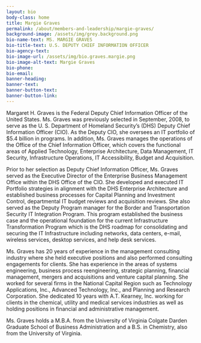 ```yaml
---
layout: bio
body-class: home
title: Margie Graves
permalink: /about/members-and-leadership/margie-graves/
background-image: /assets/img/grey.background.png
bio-name-text: MS. MARGIE GRAVES
bio-title-text: U.S. DEPUTY CHIEF INFORMATION OFFICER
bio-agency-text: 
bio-image-url: /assets/img/bio.graves.margie.png
bio-image-alt-text: Margie Graves
bio-phone: 
bio-email: 
banner-heading: 
banner-text: 
banner-button-text: 
banner-button-link: 
---
```

Margaret H. Graves is the Federal Deputy Chief Information Officer of the United States. Ms. Graves was previously selected in September, 2008, to serve as the U. S. Department of Homeland Security’s (DHS) Deputy Chief Information Officer (CIO). As the Deputy CIO, she oversees an IT portfolio of $5.4 billion in programs. In addition, Ms. Graves manages the operations of the Office of the Chief Information Officer, which covers the functional areas of Applied Technology, Enterprise Architecture, Data Management, IT Security, Infrastructure Operations, IT Accessibility, Budget and Acquisition.

Prior to her selection as Deputy Chief Information Officer, Ms. Graves served as the Executive Director of the Enterprise Business Management Office within the DHS Office of the CIO. She developed and executed IT Portfolio strategies in alignment with the DHS Enterprise Architecture and established business processes for Capital Planning and Investment Control, departmental IT budget reviews and acquisition reviews. She also served as the Deputy Program manager for the Border and Transportation Security IT Integration Program. This program established the business case and the operational foundation for the current Infrastructure Transformation Program which is the DHS roadmap for consolidating and securing the IT Infrastructure including networks, data centers, e-mail, wireless services, desktop services, and help desk services.

Ms. Graves has 20 years of experience in the management consulting industry where she held executive positions and also performed consulting engagements for clients. She has experience in the areas of systems engineering, business process reengineering, strategic planning, financial management, mergers and acquisitions and venture capital planning. She worked for several firms in the National Capital Region such as Technology Applications, Inc., Advanced Technology, Inc., and Planning and Research Corporation. She dedicated 10 years with A.T. Kearney, Inc. working for clients in the chemical, utility and medical services industries as well as holding positions in financial and administrative management.

Ms. Graves holds a M.B.A. from the University of Virginia Colgate Darden Graduate School of Business Administration and a B.S. in Chemistry, also from the University of Virginia.
